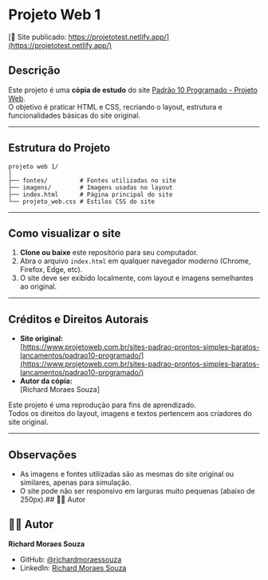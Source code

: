 # Projeto Web 1

[🔗 Site publicado: https://projetotest.netlify.app/](https://projetotest.netlify.app/)

## Descrição

Este projeto é uma **cópia de estudo** do site [Padrão 10 Programado - Projeto Web](https://www.projetoweb.com.br/sites-padrao-prontos-simples-baratos-lancamentos/padrao10-programado/).  
O objetivo é praticar HTML e CSS, recriando o layout, estrutura e funcionalidades básicas do site original.

---

## Estrutura do Projeto

```
projeto web 1/
│
├── fontes/         # Fontes utilizadas no site
├── imagens/        # Imagens usadas no layout
├── index.html      # Página principal do site
└── projeto_web.css # Estilos CSS do site
```

---

## Como visualizar o site

1. **Clone ou baixe** este repositório para seu computador.
2. Abra o arquivo `index.html` em qualquer navegador moderno (Chrome, Firefox, Edge, etc).
3. O site deve ser exibido localmente, com layout e imagens semelhantes ao original.

---

## Créditos e Direitos Autorais

- **Site original:**  
  [https://www.projetoweb.com.br/sites-padrao-prontos-simples-baratos-lancamentos/padrao10-programado/](https://www.projetoweb.com.br/sites-padrao-prontos-simples-baratos-lancamentos/padrao10-programado/)
- **Autor da cópia:**  
  [Richard Moraes Souza]

Este projeto é uma reprodução para fins de aprendizado.  
Todos os direitos do layout, imagens e textos pertencem aos criadores do site original.

---

## Observações

- As imagens e fontes utilizadas são as mesmas do site original ou similares, apenas para simulação.
- O site pode não ser responsivo em larguras muito pequenas (abaixo de 250px).## 👨‍💻 Autor


## 👨‍💻 Autor

**Richard Moraes Souza**
- GitHub: [@richardmoraessouza](https://github.com/richardmoraessouza)
- LinkedIn: [Richard Moraes Souza](https://www.linkedin.com/in/richard-moraes-souza/)
